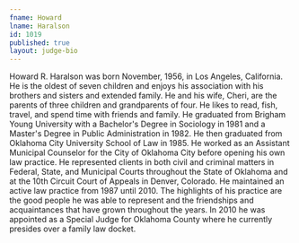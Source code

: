```yaml
---
fname: Howard
lname: Haralson
id: 1019
published: true
layout: judge-bio
---
```

Howard R. Haralson was born November, 1956, in Los Angeles, California.  He is the oldest of seven children and enjoys his association with his brothers and sisters and extended family.  He and his wife, Cheri, are the parents of three children and grandparents of four. He likes to read, fish, travel, and spend time with friends and family.  He graduated from Brigham Young University with a Bachelor's Degree in Sociology in 1981 and a Master's Degree in Public Administration in 1982.   He then graduated from Oklahoma City University School of Law in 1985.  He worked as an Assistant Municipal Counselor for the City of Oklahoma City before opening his own law practice.  He represented clients in both civil and criminal matters in Federal, State, and Municipal Courts throughout the State of Oklahoma and at the 10th Circuit Court of Appeals in Denver, Colorado.   He maintained an active law practice from 1987 until 2010.  The highlights of his practice are the good people he was able to represent and the friendships and acquaintances that have grown throughout the years.  In 2010 he was appointed as a Special Judge for Oklahoma County where he currently presides over a family law docket.
